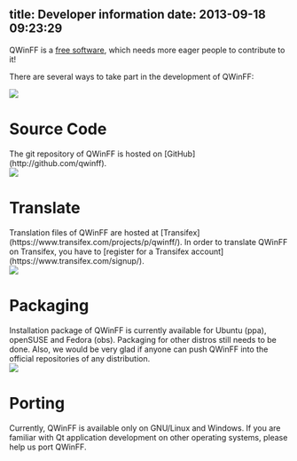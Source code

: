title: Developer information
date: 2013-09-18 09:23:29
---
QWinFF is a [free software](http://en.wikipedia.org/wiki/Free_software), which needs more eager people to contribute to it!

There are several ways to take part in the development of QWinFF:

<div class="icon-and-text">
<img src="/img/dev/code.png">
<div class="content">
<h1>Source Code</h1>
The git repository of QWinFF is hosted on [GitHub](http://github.com/qwinff).
</div></div>

<div class="icon-and-text">
<img src="/img/dev/i18n.png">
<div class="content">
<h1>Translate</h1>
Translation files of QWinFF are hosted at [Transifex](https://www.transifex.com/projects/p/qwinff/). In order to translate QWinFF on Transifex, you have to [register for a Transifex account](https://www.transifex.com/signup/).
</div></div>

<div class="icon-and-text">
<img src="/img/dev/packaging.png">
<div class="content">
<h1>Packaging</h1>
Installation package of QWinFF is currently available for Ubuntu (ppa), openSUSE and Fedora (obs). Packaging for other distros still needs to be done. Also, we would be very glad if anyone can push QWinFF into the official repositories of any distribution.
</div></div>

<div class="icon-and-text">
<img src="/img/dev/porting.png">
<div class="content">
<h1>Porting</h1>
Currently, QWinFF is available only on GNU/Linux and Windows. If you are familiar with Qt application development on other operating systems, please help us port QWinFF.
</div></div>

